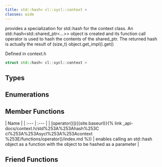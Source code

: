 ```yaml
---
title: std::hash< cl::sycl::context >
classes: wide
---
```



provides a specialization for std::hash for the context class. An std::hash<std::shared_ptr<...>> object is created and its function call operator is used to hash the contents of the shared_ptr. The returned hash is actually the result of (size_t) object.get_impl().get() 

Defined in context.h

```cpp
struct std::hash< cl::sycl::context >
```

## Types

## Enumerations

## Member Functions

  | Name |
| :--- | :--- |
| [operator()]({{site.baseurl}}{% link _api-docs/context.h/std%253A%253Ahash%253C cl%253A%253Asycl%253A%253Acontext %253E/functions/operator()/index.md %}) | enables calling an std::hash object as a function with the object to be hashed as a parameter  |


## Friend Functions

